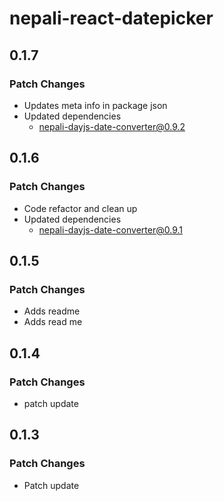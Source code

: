 # nepali-react-datepicker

## 0.1.7

### Patch Changes

- Updates meta info in package json
- Updated dependencies
  - nepali-dayjs-date-converter@0.9.2

## 0.1.6

### Patch Changes

- Code refactor and clean up
- Updated dependencies
  - nepali-dayjs-date-converter@0.9.1

## 0.1.5

### Patch Changes

- Adds readme
- Adds read me

## 0.1.4

### Patch Changes

- patch update

## 0.1.3

### Patch Changes

- Patch update

